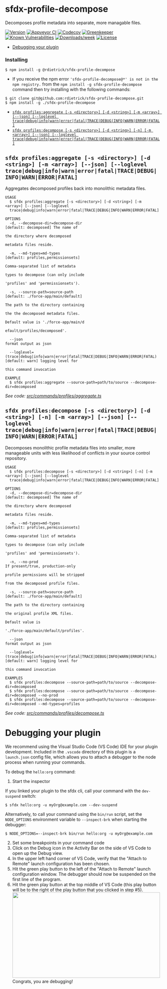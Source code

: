 sfdx-profile-decompose
======================

Decomposes profile metadata into separate, more managable files.

[![Version](https://img.shields.io/npm/v/sfdx-profile-decompose.svg)](https://npmjs.org/package/sfdx-profile-decompose)
[![Appveyor CI](https://ci.appveyor.com/api/projects/status/github/rdietrick/sfdx-profile-decompose?branch=master&svg=true)](https://ci.appveyor.com/project/heroku/sfdx-profile-decompose/branch/master)
[![Codecov](https://codecov.io/gh/rdietrick/sfdx-profile-decompose/branch/master/graph/badge.svg)](https://codecov.io/gh/rdietrick/sfdx-profile-decompose)
[![Greenkeeper](https://badges.greenkeeper.io/rdietrick/sfdx-profile-decompose.svg)](https://greenkeeper.io/)
[![Known Vulnerabilities](https://snyk.io/test/github/rdietrick/sfdx-profile-decompose/badge.svg)](https://snyk.io/test/github/rdietrick/sfdx-profile-decompose)
[![Downloads/week](https://img.shields.io/npm/dw/sfdx-profile-decompose.svg)](https://npmjs.org/package/sfdx-profile-decompose)
[![License](https://img.shields.io/npm/l/sfdx-profile-decompose.svg)](https://github.com/rdietrick/sfdx-profile-decompose/blob/master/package.json)

<!-- toc -->
* [Debugging your plugin](#debugging-your-plugin)
<!-- tocstop -->

<!-- install -->
### Installing

```sh-session
$ npm install -g @rdietrick/sfdx-profile-decompose
```
* If you receive the npm error `'sfdx-profile-decompose@*' is not in the npm registry.` from the `npm install -g sfdx-profile-decompose` command then try installing with the following commands:
```
$ git clone git@github.com:rdietrick/sfdx-profile-decompose.git
$ npm install -g ./sfdx-profile-decompose
```

<!-- commands -->
* [`sfdx profiles:aggregate [-s <directory>] [-d <string>] [-m <array>] [--json] [--loglevel trace|debug|info|warn|error|fatal|TRACE|DEBUG|INFO|WARN|ERROR|FATAL]`](#sfdx-profilesaggregate--s-directory--d-string--m-array---json---loglevel-tracedebuginfowarnerrorfataltracedebuginfowarnerrorfatal)
* [`sfdx profiles:decompose [-s <directory>] [-d <string>] [-n] [-m <array>] [--json] [--loglevel trace|debug|info|warn|error|fatal|TRACE|DEBUG|INFO|WARN|ERROR|FATAL]`](#sfdx-profilesdecompose--s-directory--d-string--n--m-array---json---loglevel-tracedebuginfowarnerrorfataltracedebuginfowarnerrorfatal)

## `sfdx profiles:aggregate [-s <directory>] [-d <string>] [-m <array>] [--json] [--loglevel trace|debug|info|warn|error|fatal|TRACE|DEBUG|INFO|WARN|ERROR|FATAL]`

Aggregates decomposed profiles back into monolithic metadata files.

```
USAGE
  $ sfdx profiles:aggregate [-s <directory>] [-d <string>] [-m <array>] [--json] [--loglevel 
  trace|debug|info|warn|error|fatal|TRACE|DEBUG|INFO|WARN|ERROR|FATAL]

OPTIONS
  -d, --decompose-dir=decompose-dir                                                 [default: decomposed] The name of
                                                                                    the directory where decomposed
                                                                                    metadata files reside.

  -m, --md-types=md-types                                                           [default: profiles,permissionsets]
                                                                                    Comma-separated list of metadata
                                                                                    types to decompose (can only include
                                                                                    'profiles' and 'permnissionsets').

  -s, --source-path=source-path                                                     [default: ./force-app/main/default]
                                                                                    The path to the directory containing
                                                                                    the the decomposed metadata files.
                                                                                    Default value is './force-app/main/d
                                                                                    efault/profiles/decomposed'.

  --json                                                                            format output as json

  --loglevel=(trace|debug|info|warn|error|fatal|TRACE|DEBUG|INFO|WARN|ERROR|FATAL)  [default: warn] logging level for
                                                                                    this command invocation

EXAMPLE
  $ sfdx profiles:aggregate --source-path=path/to/source --decompose-dir=decomposed
```

_See code: [src/commands/profiles/aggregate.ts](https://github.com/rdietrick/sfdx-profile-decompose/blob/v1.0.2/src/commands/profiles/aggregate.ts)_

## `sfdx profiles:decompose [-s <directory>] [-d <string>] [-n] [-m <array>] [--json] [--loglevel trace|debug|info|warn|error|fatal|TRACE|DEBUG|INFO|WARN|ERROR|FATAL]`

Decomposes monolithic profile metadata files into smaller, more manageable units with less likelihood of conflicts in your source control repository.

```
USAGE
  $ sfdx profiles:decompose [-s <directory>] [-d <string>] [-n] [-m <array>] [--json] [--loglevel 
  trace|debug|info|warn|error|fatal|TRACE|DEBUG|INFO|WARN|ERROR|FATAL]

OPTIONS
  -d, --decompose-dir=decompose-dir                                                 [default: decomposed] The name of
                                                                                    the directory where decomposed
                                                                                    metadata files reside.

  -m, --md-types=md-types                                                           [default: profiles,permissionsets]
                                                                                    Comma-separated list of metadata
                                                                                    types to decompose (can only include
                                                                                    'profiles' and 'permnissionsets').

  -n, --no-prod                                                                     If present/true, production-only
                                                                                    profile permissions will be stripped
                                                                                    from the decomposed profile files.

  -s, --source-path=source-path                                                     [default: ./force-app/main/default]
                                                                                    The path to the directory containing
                                                                                    the original profile XML files.
                                                                                    Default value is
                                                                                    './force-app/main/default/profiles'.

  --json                                                                            format output as json

  --loglevel=(trace|debug|info|warn|error|fatal|TRACE|DEBUG|INFO|WARN|ERROR|FATAL)  [default: warn] logging level for
                                                                                    this command invocation

EXAMPLES
  $ sfdx profiles:decompose --source-path=path/to/source --decompose-dir=decomposed
  $ sfdx profiles:decompose --source-path=path/to/source --decompose-dir=decomposed --no-prod
  $ sfdx profiles:decompose --source-path=path/to/source --decompose-dir=decomposed --md-types=profiles
```

_See code: [src/commands/profiles/decompose.ts](https://github.com/rdietrick/sfdx-profile-decompose/blob/v1.0.2/src/commands/profiles/decompose.ts)_
<!-- commandsstop -->
<!-- debugging-your-plugin -->
# Debugging your plugin
We recommend using the Visual Studio Code (VS Code) IDE for your plugin development. Included in the `.vscode` directory of this plugin is a `launch.json` config file, which allows you to attach a debugger to the node process when running your commands.

To debug the `hello:org` command: 
1. Start the inspector
  
If you linked your plugin to the sfdx cli, call your command with the `dev-suspend` switch: 
```sh-session
$ sfdx hello:org -u myOrg@example.com --dev-suspend
```
  
Alternatively, to call your command using the `bin/run` script, set the `NODE_OPTIONS` environment variable to `--inspect-brk` when starting the debugger:
```sh-session
$ NODE_OPTIONS=--inspect-brk bin/run hello:org -u myOrg@example.com
```

2. Set some breakpoints in your command code
3. Click on the Debug icon in the Activity Bar on the side of VS Code to open up the Debug view.
4. In the upper left hand corner of VS Code, verify that the "Attach to Remote" launch configuration has been chosen.
5. Hit the green play button to the left of the "Attach to Remote" launch configuration window. The debugger should now be suspended on the first line of the program. 
6. Hit the green play button at the top middle of VS Code (this play button will be to the right of the play button that you clicked in step #5).
<br><img src=".images/vscodeScreenshot.png" width="480" height="278"><br>
Congrats, you are debugging!
